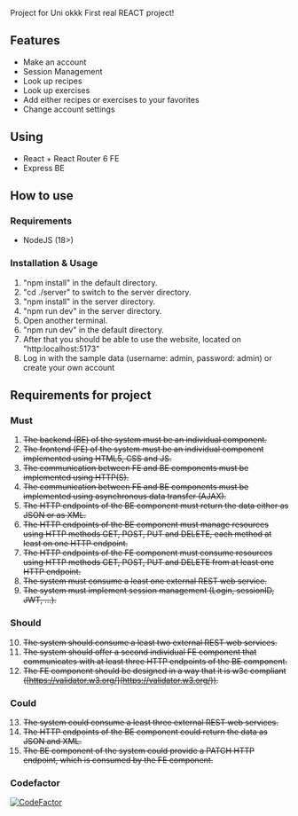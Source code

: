 Project for Uni okkk
First real REACT project!

## Features

- Make an account
- Session Management
- Look up recipes
- Look up exercises
- Add either recipes or exercises to your favorites
- Change account settings

## Using

- React + React Router 6 FE
- Express BE

## How to use

### Requirements

- NodeJS (18>)

### Installation & Usage

1. "npm install" in the default directory.
2. "cd ./server" to switch to the server directory.
3. "npm install" in the server directory.
4. "npm run dev" in the server directory.
5. Open another terminal.
6. "npm run dev" in the default directory.
7. After that you should be able to use the website, located on "http:localhost:5173"
8. Log in with the sample data (username: admin, password: admin) or create your own account

## Requirements for project

### Must

1. ~~The backend (BE) of the system must be an individual component.~~
2. ~~The frontend (FE) of the system must be an individual component implemented using HTML5, CSS and JS.~~
3. ~~The communication between FE and BE components must be implemented using HTTP(S).~~
4. ~~The communication between FE and BE components must be implemented using asynchronous data transfer (AJAX).~~
5. ~~The HTTP endpoints of the BE component must return the data either as JSON or as XML.~~
6. ~~The HTTP endpoints of the BE component must manage resources using HTTP methods GET, POST, PUT and DELETE, each method at least on one HTTP endpoint.~~
7. ~~The HTTP endpoints of the FE component must consume resources using HTTP methods GET, POST, PUT and DELETE from at least one HTTP endpoint.~~
8. ~~The system must consume a least one external REST web service.~~
9. ~~The system must implement session management (Login, sessionID, JWT, ...).~~

### Should

10. ~~The system should consume a least two external REST web services.~~
11. ~~The system should offer a second individual FE component that communicates with at least three HTTP endpoints of the BE component.~~
12. ~~The FE component should be designed in a way that it is w3c compliant ([https://validator.w3.org/](https://validator.w3.org/)).~~

### Could

13. ~~The system could consume a least three external REST web services.~~
14. ~~The HTTP endpoints of the BE component could return the data as JSON and XML.~~
15. ~~The BE component of the system could provide a PATCH HTTP endpoint, which is consumed by the FE component.~~

### Codefactor

[![CodeFactor](https://www.codefactor.io/repository/github/stefanvuko/arnies/badge/main)](https://www.codefactor.io/repository/github/stefanvuko/arnies/overview/main)
